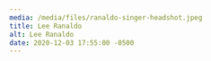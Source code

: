 ```yaml
---
media: /media/files/ranaldo-singer-headshot.jpeg
title: Lee Ranaldo
alt: Lee Ranaldo
date: 2020-12-03 17:55:00 -0500
---
```

